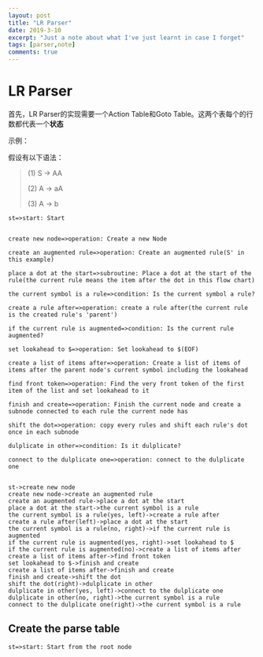 ```yaml
---
layout: post
title: "LR Parser"
date: 2019-3-10
excerpt: "Just a note about what I've just learnt in case I forget"
tags: [parser,note]
comments: true
---
```


<script src="/assets/raphael-min.js"> </script>

<script src="/assets/flowchart.min.js"> </script>

# LR Parser

首先，LR Parser的实现需要一个Action Table和Goto Table。这两个表每个的行数都代表一个**状态**

示例：

假设有以下语法：

> (1) S -> AA
>
> (2) A -> aA
>
> (3) A -> b

<div id="diagram"></div>
<script>
  $.ajax({
      url: "/assets/LRParserIterationFlow.txt",
      success: function (data){
            var diagram = flowchart.parse(data);
            diagram.drawSVG('diagram');
      }
  });
  
</script>

```flow
st=>start: Start


create new node=>operation: Create a new Node

create an augmented rule=>operation: Create an augmented rule(S' in this example)

place a dot at the start=>subroutine: Place a dot at the start of the rule(the current rule means the item after the dot in this flow chart)

the current symbol is a rule=>condition: Is the current symbol a rule?

create a rule after=>operation: create a rule after(the current rule is the created rule's 'parent')

if the current rule is augmented=>condition: Is the current rule augmented?

set lookahead to $=>operation: Set lookahead to $(EOF)

create a list of items after=>operation: Create a list of items of items after the parent node's current symbol including the lookahead

find front token=>operation: Find the very front token of the first item of the list and set lookahead to it

finish and create=>operation: Finish the current node and create a subnode connected to each rule the current node has

shift the dot=>operation: copy every rules and shift each rule's dot once in each subnode

dulplicate in other=>condition: Is it dulplicate?

connect to the dulplicate one=>operation: connect to the dulplicate one


st->create new node
create new node->create an augmented rule
create an augmented rule->place a dot at the start
place a dot at the start->the current symbol is a rule
the current symbol is a rule(yes, left)->create a rule after
create a rule after(left)->place a dot at the start
the current symbol is a rule(no, right)->if the current rule is augmented
if the current rule is augmented(yes, right)->set lookahead to $
if the current rule is augmented(no)->create a list of items after
create a list of items after->find front token
set lookahead to $->finish and create
create a list of items after->finish and create
finish and create->shift the dot
shift the dot(right)->dulplicate in other
dulplicate in other(yes, left)->connect to the dulplicate one
dulplicate in other(no, right)->the current symbol is a rule
connect to the dulplicate one(right)->the current symbol is a rule
```

## Create the parse table

```flow
st=>start: Start from the root node
```

